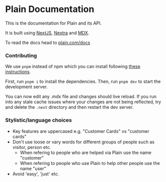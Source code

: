 # Plain Documentation

This is the documentation for Plain and its API.

It is built using [NextJS](https://nextjs.org/), [Nextra](https://nextra.site/) and [MDX](https://mdxjs.com/).

To read the docs head to [plain.com/docs](https://plain.com/docs)

### Contributing

We use `pnpm` instead of npm which you can install following [these instructions](https://pnpm.io/installation).

First, run `pnpm i` to install the dependencies. Then, run `pnpm dev` to start the development server.

You can now edit any .mdx file and changes should live reload. If you run into any stale cache issues where your changes are not being reflected, try and delete the `.next` directory and then restart the dev server.

### Stylistic/language choices

- Key features are uppercased e.g. "Customer Cards" vs "customer cards"
- Don't use loose or vary words for different groups of people such as visitor, person etc.
  - When refering to people who are helped via Plain use the name "customer"
  - When refering to people who use Plain to help other people use the name "user"
- Avoid 'easy', 'just' etc.
